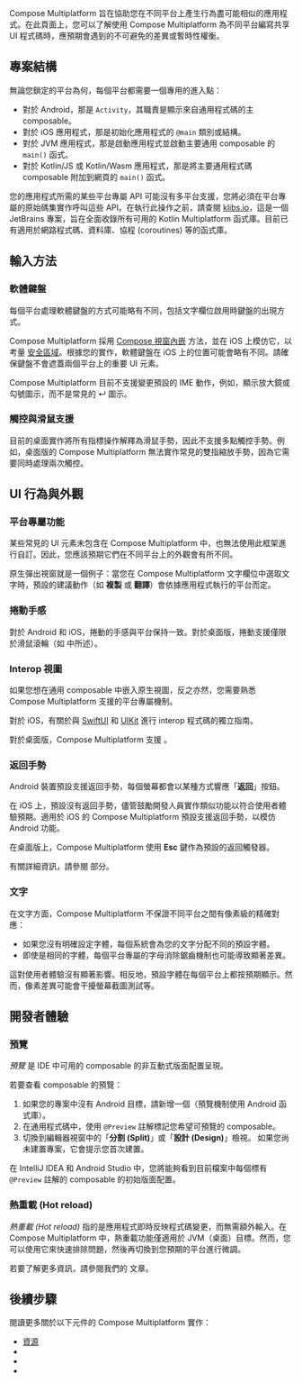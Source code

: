 [//]: # (title: 不同平台上的預設 UI 行為)

Compose Multiplatform 旨在協助您在不同平台上產生行為盡可能相似的應用程式。在此頁面上，您可以了解使用 Compose Multiplatform 為不同平台編寫共享 UI 程式碼時，應預期會遇到的不可避免的差異或暫時性權衡。

## 專案結構

無論您鎖定的平台為何，每個平台都需要一個專用的進入點：

*   對於 Android，那是 `Activity`，其職責是顯示來自通用程式碼的主 composable。
*   對於 iOS 應用程式，那是初始化應用程式的 `@main` 類別或結構。
*   對於 JVM 應用程式，那是啟動應用程式並啟動主要通用 composable 的 `main()` 函式。
*   對於 Kotlin/JS 或 Kotlin/Wasm 應用程式，那是將主要通用程式碼 composable 附加到網頁的 `main()` 函式。

您的應用程式所需的某些平台專屬 API 可能沒有多平台支援，您將必須在平台專屬的原始碼集實作呼叫這些 API。在執行此操作之前，請查閱 [klibs.io](https://klibs.io/)，這是一個 JetBrains 專案，旨在全面收錄所有可用的 Kotlin Multiplatform 函式庫。目前已有適用於網路程式碼、資料庫、協程 (coroutines) 等的函式庫。

## 輸入方法

### 軟體鍵盤

每個平台處理軟體鍵盤的方式可能略有不同，包括文字欄位啟用時鍵盤的出現方式。

Compose Multiplatform 採用 [Compose 視窗內嵌](https://developer.android.com/develop/ui/compose/system/insets) 方法，並在 iOS 上模仿它，以考量 [安全區域](https://developer.apple.com/documentation/UIKit/positioning-content-relative-to-the-safe-area)。根據您的實作，軟體鍵盤在 iOS 上的位置可能會略有不同。請確保鍵盤不會遮蓋兩個平台上的重要 UI 元素。

Compose Multiplatform 目前不支援變更預設的 IME 動作，例如，顯示放大鏡或勾號圖示，而不是常見的 &crarr; 圖示。

### 觸控與滑鼠支援

目前的桌面實作將所有指標操作解釋為滑鼠手勢，因此不支援多點觸控手勢。例如，桌面版的 Compose Multiplatform 無法實作常見的雙指縮放手勢，因為它需要同時處理兩次觸控。

## UI 行為與外觀

### 平台專屬功能

某些常見的 UI 元素未包含在 Compose Multiplatform 中，也無法使用此框架進行自訂。因此，您應該預期它們在不同平台上的外觀會有所不同。

原生彈出視窗就是一個例子：當您在 Compose Multiplatform 文字欄位中選取文字時，預設的建議動作（如 **複製** 或 **翻譯**）會依據應用程式執行的平台而定。

### 捲動手感

對於 Android 和 iOS，捲動的手感與平台保持一致。對於桌面版，捲動支援僅限於滑鼠滾輪（如 [](#touch-and-mouse-support) 中所述）。

### Interop 視圖

如果您想在通用 composable 中嵌入原生視圖，反之亦然，您需要熟悉 Compose Multiplatform 支援的平台專屬機制。

對於 iOS，有關於與 [SwiftUI](compose-swiftui-integration.md) 和 [UIKit](compose-uikit-integration.md) 進行 interop 程式碼的獨立指南。

對於桌面版，Compose Multiplatform 支援 [](compose-desktop-swing-interoperability.md)。

### 返回手勢

Android 裝置預設支援返回手勢，每個螢幕都會以某種方式響應「**返回**」按鈕。

在 iOS 上，預設沒有返回手勢，儘管鼓勵開發人員實作類似功能以符合使用者體驗預期。適用於 iOS 的 Compose Multiplatform 預設支援返回手勢，以模仿 Android 功能。

在桌面版上，Compose Multiplatform 使用 **Esc** 鍵作為預設的返回觸發器。

有關詳細資訊，請參閱 [](compose-navigation.md#back-gesture) 部分。

### 文字

在文字方面，Compose Multiplatform 不保證不同平台之間有像素級的精確對應：

*   如果您沒有明確設定字體，每個系統會為您的文字分配不同的預設字體。
*   即使是相同的字體，每個平台專屬的字母消除鋸齒機制也可能導致顯著差異。

這對使用者體驗沒有顯著影響。相反地，預設字體在每個平台上都按預期顯示。然而，像素差異可能會干擾螢幕截圖測試等。

<!-- this should be covered in benchmarking, not as a baseline Compose Multiplatform limitation 
### Initial performance

On iOS, you may notice a delay in the initial performance of individual screens compared to Android.
This can happen because Compose Multiplatform compiles UI shaders on demand.
So, if a particular shader is not cached yet, compiling it may delay rendering of a scene.

This issue affects only the first launch of each screen.
Once all necessary shaders are cached, subsequent launches are not delayed by compilation.
-->

## 開發者體驗

### 預覽

_預覽_ 是 IDE 中可用的 composable 的非互動式版面配置呈現。

若要查看 composable 的預覽：

1.  如果您的專案中沒有 Android 目標，請新增一個（預覽機制使用 Android 函式庫）。
2.  在通用程式碼中，使用 `@Preview` 註解標記您希望可預覽的 composable。
3.  切換到編輯器視窗中的「**分割 (Split)**」或「**設計 (Design)**」檢視。
    如果您尚未建置專案，它會提示您首次建置。

在 IntelliJ IDEA 和 Android Studio 中，您將能夠看到目前檔案中每個標有 `@Preview` 註解的 composable 的初始版面配置。

### 熱重載 (Hot reload)

_熱重載 (Hot reload)_ 指的是應用程式即時反映程式碼變更，而無需額外輸入。在 Compose Multiplatform 中，熱重載功能僅適用於 JVM（桌面）目標。然而，您可以使用它來快速排除問題，然後再切換到您預期的平台進行微調。

若要了解更多資訊，請參閱我們的 [](compose-hot-reload.md) 文章。

## 後續步驟

閱讀更多關於以下元件的 Compose Multiplatform 實作：
*   [資源](compose-multiplatform-resources.md)
*   [](compose-lifecycle.md)
*   [](compose-viewmodel.md)
*   [](compose-navigation-routing.md)